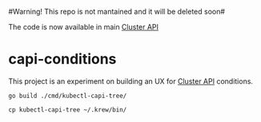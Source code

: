 #Warning! This repo is not mantained and it will be deleted soon#

The code is now available in main [Cluster API](https://github.com/kubernetes-sigs/cluster-api/)

# capi-conditions

This project is an experiment on building an UX for [Cluster API](https://github.com/kubernetes-sigs/cluster-api/) conditions.

```
go build ./cmd/kubectl-capi-tree/

cp kubectl-capi-tree ~/.krew/bin/
```
